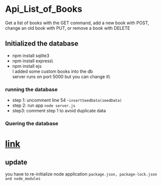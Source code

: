 # Api_List_of_Books
Get a list of books with the GET command, add a new book with POST, change an old book with PUT, or remove a book with DELETE

## Initialized the database

- npm install sqlite3
- npm install express\
- npm install ejs\
I added some custom books into the db\
server runs on port 5000 but you can change it\

### running the database
- step 1: uncomment line 54 -`insertSeedData(seedData)`
- step 2: run app
`node server.js`
- step3: comment step 1 to avoid duplicate data
### Quering the database

# [link](https://www.sqlitetutorial.net/sqlite-nodejs/connect/)


## update
you have to re-initialize node application `package.json, package-lock.json and node_modules`